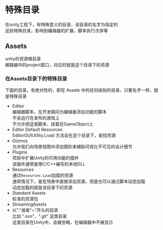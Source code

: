 # 特殊目录
在unity工程下，有特殊意义的目录，该目录的名字为指定的  
这些特殊目录，影响到编辑器的扩展，脚本执行次序等
## Assets
unity的资源根目录  
编辑器中的project窗口，对应的就是这个目录下的资源  
### 在Assets目录下的特殊目录
下面的目录，有绝对性的，即在 Assets 中的任何级别的目录，只要名字一样，就是特殊目录
* Editor  
编辑器脚本，在开发期间为编辑器添加功能的脚本  
不会运行在发布的游戏上  
不允许把这类脚本，挂载在GameObject上
* Editor Default Resources  
EditorGUIUtility.Load 方法会在这个目录下，查找资源
* Gizmos  
允许我们向场景视图中添加图形来辅助可视化不可见的设计细节  
* Plugins  
项目中扩展Unity的可用功能的插件  
该插件通常是用C/C++编写的本地DLL
* Resources  
通过```Resources.Load```加载的资源  
通常情况下，是在场景中直接添加资源，但是也可以通过脚本动态加载  
动态加载的就是该目录下的资源
* Standard Assets  
标准的资源包
* StreamingAssets
* 以"."或者"~"开头的目录  
比如 ".svn"、".git" 这类目录  
这类目录在Unity中，会被忽略，在编辑器中不被显示